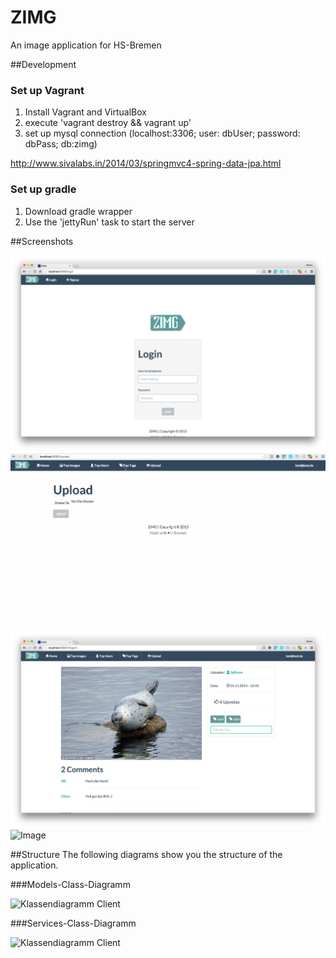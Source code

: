 # ZIMG
An image application for HS-Bremen

##Development

### Set up Vagrant 

1. Install Vagrant and VirtualBox
2. execute 'vagrant destroy && vagrant up'
3. set up mysql connection (localhost:3306; user: dbUser; password: dbPass; db:zimg)

http://www.sivalabs.in/2014/03/springmvc4-spring-data-jpa.html

### Set up gradle 
1. Download gradle wrapper 
2. Use the 'jettyRun' task to start the server 

##Screenshots

![Image](./graphics/zimg-login.png?raw=true)
![Image](./graphics/zimg-top-10.gif?raw=true)
![Image](./graphics/zimg-image-detail.png?raw=true)
![Image](./graphics/zimg-image-top-10-tags.png?raw=true)

##Structure
The following diagrams show you the structure of the application. 

###Models-Class-Diagramm 

![Klassendiagramm Client](http://b-stefan.github.io/ZIMG/master/documents/Documentation/Footage/ZIMG_ClassDiagram_Models.svg "Class diagram models ")

###Services-Class-Diagramm 

![Klassendiagramm Client](http://b-stefan.github.io/ZIMG/master/documents/Documentation/Footage/ZIMG_ClassDiagram_Servives.svg "Class diagram services ")
